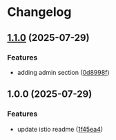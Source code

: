 # Changelog

## [1.1.0](https://github.com/philiplee13/k8s-learning/compare/v1.0.0...v1.1.0) (2025-07-29)


### Features

* adding admin section ([0d8998f](https://github.com/philiplee13/k8s-learning/commit/0d8998f4bcf9e31e4472ae86d7652a54c15bf62f))

## 1.0.0 (2025-07-29)


### Features

* update istio readme ([1f45ea4](https://github.com/philiplee13/k8s-learning/commit/1f45ea48d767d09fadd163123ed57144c2b7bf52))
